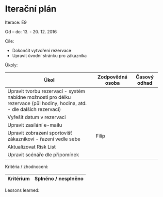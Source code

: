 <h1>Iterační plán</h1>
Iterace: E9 

Od – do: 13. - 20. 12. 2016


Cíle:
- Dokončit vytvoření rezervace
- Upravit úvodní stránku pro zákazníka

Úkoly:

|Úkol|	Zodpovědná osoba|	Časový odhad|
|---|---|---|
|Upravit tvorbu rezervací - systém nabídne možnosti pro délku rezervace (půl hodiny, hodina, atd. - dle dalších rezervací)|||
|Vyřešit datum v rezervaci|||
|Upravit zasílání e-mailu|||
|Upravit zobrazení sportovišť zákazníkovi - řazení vedle sebe|Filip||
|Aktualizovat Risk List|||
|Upravit scénáře dle připomínek|||

Kritéria / zhodnocení:

|Kritérium	|Splněno / nesplněno|
|---|---|



Lessons learned:
